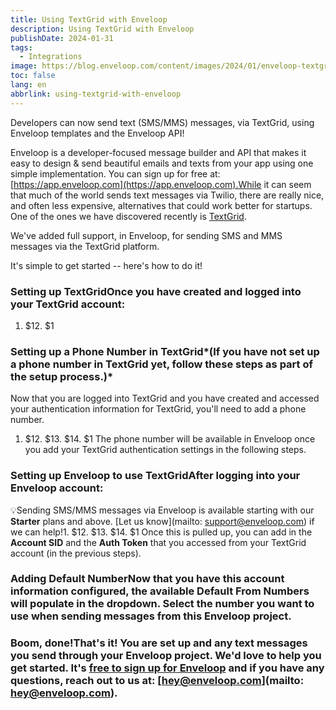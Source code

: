 ```yaml
---
title: Using TextGrid with Enveloop
description: Using TextGrid with Enveloop
publishDate: 2024-01-31
tags:
  - Integrations
image: https://blog.enveloop.com/content/images/2024/01/enveloop-textgrid-11.png
toc: false
lang: en
abbrlink: using-textgrid-with-enveloop
---
```


Developers can now send text (SMS/MMS) messages, via TextGrid, using Enveloop templates and the Enveloop API!

Enveloop is a developer-focused message builder and API that makes it easy to design &amp; send beautiful emails and texts from your app using one simple implementation. You can sign up for free at: [https://app.enveloop.com](https://app.enveloop.com).While it can seem that much of the world sends text messages via Twilio, there are really nice, and often less expensive, alternatives that could work better for startups. One of the ones we have discovered recently is [TextGrid](https://textgrid.com).

We've added full support, in Enveloop, for sending SMS and MMS messages via the TextGrid platform.

It's simple to get started -- here's how to do it!

### Setting up TextGridOnce you have created and logged into your TextGrid account:

1. $12. $1
### Setting up a Phone Number in TextGrid*(If you have not set up a phone number in TextGrid yet, follow these steps as part of the setup process.)*

Now that you are logged into TextGrid and you have created and accessed your authentication information for TextGrid, you'll need to add a phone number.

1. $12. $13. $14. $1
The phone number will be available in Enveloop once you add your TextGrid authentication settings in the following steps.

### Setting up Enveloop to use TextGridAfter logging into your Enveloop account:

💡Sending SMS/MMS messages via Enveloop is available starting with our ****Starter**** plans and above. [Let us know](mailto: support@enveloop.com) if we can help!1. $12. $13. $14. $1
Once this is pulled up, you can add in the **Account SID** and the **Auth Token** that you accessed from your TextGrid account (in the previous steps).

### Adding Default NumberNow that you have this account information configured, the available **Default From Numbers** will populate in the dropdown. Select the number you want to use when sending messages from this Enveloop project.

### Boom, done!That's it! You are set up and any text messages you send through your Enveloop project. We'd love to help you get started. It's [free to sign up for Enveloop](https://app.enveloop.com) and if you have any questions, reach out to us at: [hey@enveloop.com](mailto: hey@enveloop.com).
